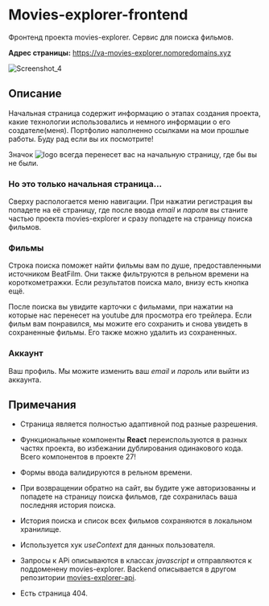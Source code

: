 # Movies-explorer-frontend

Фронтенд проекта movies-explorer. Сервис для поиска фильмов.

**Адрес страницы:** https://va-movies-explorer.nomoredomains.xyz

![Screenshot_4](https://user-images.githubusercontent.com/86553552/174489430-1962416f-dcec-4cd5-8390-338d7468a078.png)

## Описание

Начальная страница содержит информацию о этапах создания проекта, какие технологии использовались и немного информации о его создателе(меня). Портфолио наполненно ссылками на мои прошлые работы. Буду рад если вы их посмотрите!

Значок ![logo](https://user-images.githubusercontent.com/86553552/174489096-81f86f8d-6158-4ff9-a325-cd98d4b9b2e9.svg) всегда перенесет вас на начальную страницу, где бы вы не были.

### Но это только начальная страница...

Сверху распологается меню навигации. При нажатии регистрация вы попадете на её страницу, где после ввода *email* и *пароля* вы станите частью проекта movies-explorer и сразу попадете на страницу поиска фильмов.

### Фильмы

Строка поиска поможет найти фильмы вам по душе, предоставленными источником BeatFilm. Они также фильтруются в рельном времени на короткометражки. Если результатов поиска мало, внизу есть кнопка ещё.

После поиска вы увидите карточки с фильмами, при нажатии на которые нас перенесет на youtube для просмотра его трейлера. Если фильм вам понравился, мы можите его сохранить и снова увидеть в сохраненные фильмы. Его также можно удалить из сохраненных.

### Аккаунт

Ваш профиль. Мы можите изменить ваш *email* и *пароль* или выйти из аккаунта.

## Примечания

- Страница является полностью адаптивной под разные разрешения.

- Функциональные компоненты **React** переиспользуются в разных частях проекта, во избежании дублирования одинакового кода. Всего компонентов в проекте 27!

- Формы ввода валидируются в рельном времени.

- При возвращении обратно на сайт, вы будите уже авторизованны и попадете на страницу поиска фильмов, где сохранилась ваша последняя история поиска.

- История поиска и список всех фильмов сохраняются в локальном хранилище.

- Используется хук *useContext* для данных пользователя.

- Запросы к APi описываются в классах *javascript* и отправляются к поддоменену movies-explorer. Backend описывается в другом репозитории [movies-explorer-api](https://github.com/Vadim-Astapov-1/movies-explorer-api.git).

- Есть страница 404.
